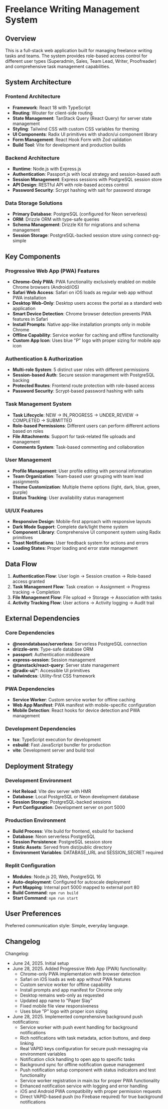 # Freelance Writing Management System

## Overview

This is a full-stack web application built for managing freelance writing tasks and teams. The system provides role-based access control for different user types (Superadmin, Sales, Team Lead, Writer, Proofreader) and comprehensive task management capabilities.

## System Architecture

### Frontend Architecture
- **Framework**: React 18 with TypeScript
- **Routing**: Wouter for client-side routing
- **State Management**: TanStack Query (React Query) for server state management
- **Styling**: Tailwind CSS with custom CSS variables for theming
- **UI Components**: Radix UI primitives with shadcn/ui component library
- **Form Management**: React Hook Form with Zod validation
- **Build Tool**: Vite for development and production builds

### Backend Architecture
- **Runtime**: Node.js with Express.js
- **Authentication**: Passport.js with local strategy and session-based auth
- **Session Management**: Express sessions with PostgreSQL session store
- **API Design**: RESTful API with role-based access control
- **Password Security**: Scrypt hashing with salt for password storage

### Data Storage Solutions
- **Primary Database**: PostgreSQL (configured for Neon serverless)
- **ORM**: Drizzle ORM with type-safe queries
- **Schema Management**: Drizzle Kit for migrations and schema management
- **Session Storage**: PostgreSQL-backed session store using connect-pg-simple

## Key Components

### Progressive Web App (PWA) Features
- **Chrome-Only PWA**: PWA functionality exclusively enabled on mobile Chrome browsers (Android/iOS)
- **Safari Web Access**: Safari on iOS loads as regular web app without PWA installation
- **Desktop Web-Only**: Desktop users access the portal as a standard web application
- **Smart Device Detection**: Chrome browser detection prevents PWA features in Safari
- **Install Prompts**: Native app-like installation prompts only in mobile Chrome
- **Offline Capability**: Service worker for caching and offline functionality
- **Custom App Icon**: Uses blue "P" logo with proper sizing for mobile app icon

### Authentication & Authorization
- **Multi-role System**: 5 distinct user roles with different permissions
- **Session-based Auth**: Secure session management with PostgreSQL backing
- **Protected Routes**: Frontend route protection with role-based access
- **Password Security**: Scrypt-based password hashing with salts

### Task Management System
- **Task Lifecycle**: NEW → IN_PROGRESS → UNDER_REVIEW → COMPLETED → SUBMITTED
- **Role-based Permissions**: Different users can perform different actions based on roles
- **File Attachments**: Support for task-related file uploads and management
- **Comments System**: Task-based commenting and collaboration

### User Management
- **Profile Management**: User profile editing with personal information
- **Team Organization**: Team-based user grouping with team lead assignments
- **Theme Customization**: Multiple theme options (light, dark, blue, green, purple)
- **Status Tracking**: User availability status management

### UI/UX Features
- **Responsive Design**: Mobile-first approach with responsive layouts
- **Dark Mode Support**: Complete dark/light theme system
- **Component Library**: Comprehensive UI component system using Radix primitives
- **Toast Notifications**: User feedback system for actions and errors
- **Loading States**: Proper loading and error state management

## Data Flow

1. **Authentication Flow**: User login → Session creation → Role-based access granted
2. **Task Management Flow**: Task creation → Assignment → Progress tracking → Completion
3. **File Management Flow**: File upload → Storage → Association with tasks
4. **Activity Tracking Flow**: User actions → Activity logging → Audit trail

## External Dependencies

### Core Dependencies
- **@neondatabase/serverless**: Serverless PostgreSQL connection
- **drizzle-orm**: Type-safe database ORM
- **passport**: Authentication middleware
- **express-session**: Session management
- **@tanstack/react-query**: Server state management
- **@radix-ui/***: Accessible UI primitives
- **tailwindcss**: Utility-first CSS framework

### PWA Dependencies
- **Service Worker**: Custom service worker for offline caching
- **Web App Manifest**: PWA manifest with mobile-specific configuration
- **Mobile Detection**: React hooks for device detection and PWA management

### Development Dependencies
- **tsx**: TypeScript execution for development
- **esbuild**: Fast JavaScript bundler for production
- **vite**: Development server and build tool

## Deployment Strategy

### Development Environment
- **Hot Reload**: Vite dev server with HMR
- **Database**: Local PostgreSQL or Neon development database
- **Session Storage**: PostgreSQL-backed sessions
- **Port Configuration**: Development server on port 5000

### Production Environment
- **Build Process**: Vite build for frontend, esbuild for backend
- **Database**: Neon serverless PostgreSQL
- **Session Persistence**: PostgreSQL session store
- **Static Assets**: Served from dist/public directory
- **Environment Variables**: DATABASE_URL and SESSION_SECRET required

### Replit Configuration
- **Modules**: Node.js 20, Web, PostgreSQL 16
- **Auto-deployment**: Configured for autoscale deployment
- **Port Mapping**: Internal port 5000 mapped to external port 80
- **Build Command**: `npm run build`
- **Start Command**: `npm run start`

## User Preferences

Preferred communication style: Simple, everyday language.

## Changelog

Changelog:
- June 24, 2025. Initial setup
- June 28, 2025. Added Progressive Web App (PWA) functionality:
  - Chrome-only PWA implementation with browser detection
  - Safari on iOS loads as web app without PWA features
  - Custom service worker for offline capability
  - Install prompts and app manifest for Chrome only
  - Desktop remains web-only as requested
  - Updated app name to "Paper Slay"
  - Fixed mobile file view responsiveness
  - Uses blue "P" logo with proper icon sizing
- June 28, 2025. Implemented comprehensive background push notifications:
  - Service worker with push event handling for background notifications
  - Rich notifications with task metadata, action buttons, and deep linking
  - Real VAPID keys configuration for secure push messaging via environment variables
  - Notification click handling to open app to specific tasks
  - Background sync for offline notification queue management
  - Push notification setup component with status indicators and test functionality
  - Service worker registration in main.tsx for proper PWA functionality
  - Enhanced notification service with logging and error handling
  - iOS and Android PWA compatibility with proper permission requests
  - Direct VAPID-based push (no Firebase required) for true background notifications